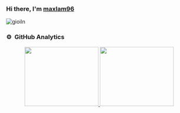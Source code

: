 ### Hi there, I'm [maxlam96][website]

<img  align="center" alt="gioiln" src="https://wallpapercave.com/uwp/uwp4207945.png"/>

### ⚙️ &nbsp;GitHub Analytics
<p align="center">
    <a href="https://github.com/maxlam96">
        <img height="160em" width="200em" src="https://github-readme-stats-eight-theta.vercel.app/api?username=lamngocgioi&show_icons=true&theme=algolia&include_all_commits=true&count_private=true"/>
        <img height="160em" width="200em" src="https://github-readme-stats-eight-theta.vercel.app/api/top-langs/?username=maxlam96&layout=compact&langs_count=8&theme=algolia"/>
    </a>
</p>

[website]: https://github.io/maxlam96
